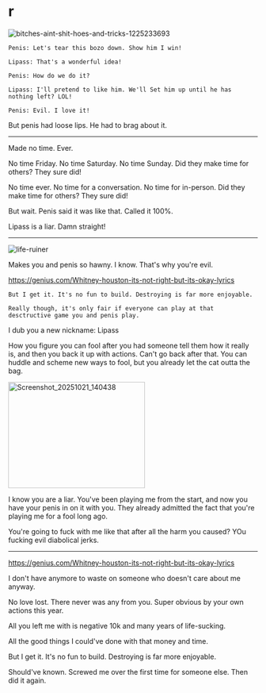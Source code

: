 # r

![bitches-aint-shit-hoes-and-tricks-1225233693](https://github.com/user-attachments/assets/8a07ff10-5504-43ea-9373-1f590a036d35)


```
Penis: Let's tear this bozo down. Show him I win!

Lipass: That's a wonderful idea!

Penis: How do we do it?

Lipass: I'll pretend to like him. We'll Set him up until he has nothing left? LOL!

Penis: Evil. I love it!
```

But penis had loose lips. He had to brag about it.

---

Made no time. Ever.

No time Friday. No time Saturday. No time Sunday. Did they make time for others? They sure did!

No time ever. No time for a conversation. No time for in-person. Did they make time for others? They sure did!

But wait. Penis said it was like that. Called it 100%.

Lipass is a liar. Damn straight!

---

![life-ruiner](https://github.com/user-attachments/assets/8a22fb61-df64-4e71-82b2-3cfc65789f92)

Makes you and penis so hawny. I know. That's why you're evil.

https://genius.com/Whitney-houston-its-not-right-but-its-okay-lyrics

```
But I get it. It's no fun to build. Destroying is far more enjoyable.

Really though, it's only fair if everyone can play at that desctructive game you and penis play.
```

I dub you a new nickname: Lipass

How you figure you can fool after you had someone tell them how it really is, and then you back it up with actions. Can't go back after that. You can huddle and scheme new ways to fool, but you already let the cat outta the bag.

<img width="276" height="214" alt="Screenshot_20251021_140438" src="https://github.com/user-attachments/assets/4098b468-9c48-4eaf-8f2a-ade4e68d2a5b" />



I know you are a liar. You've been playing me from the start, and now you have your penis in on it with you. They already admitted the fact that you're playing me for a fool long ago.

You're going to fuck with me like that after all the harm you caused? YOu fucking evil diabolical jerks.

---

https://genius.com/Whitney-houston-its-not-right-but-its-okay-lyrics

I don't have anymore to waste on someone who doesn't care about me anyway.

No love lost. There never was any from you. Super obvious by your own actions this year.

All you left me with is negative 10k and many years of life-sucking.

All the good things I could've done with that money and time. 

But I get it. It's no fun to build. Destroying is far more enjoyable.

Should've known. Screwed me over the first time for someone else. Then did it again.
